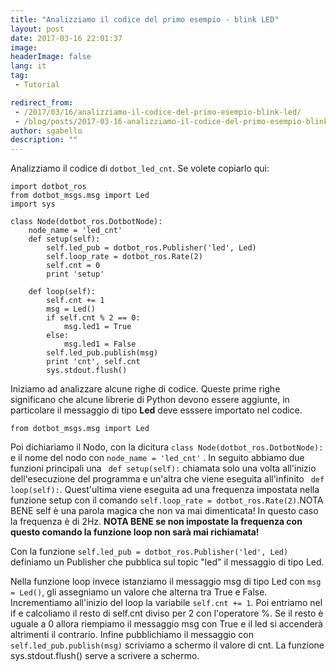 ```yaml
---
title: "Analizziamo il codice del primo esempio - blink LED"
layout: post
date: 2017-03-16 22:01:37
image:
headerImage: false
lang: it
tag:
 - Tutorial

redirect_from: 
 - /2017/03/16/analizziamo-il-codice-del-primo-esempio-blink-led/
 - /blog/posts/2017-03-16-analizziamo-il-codice-del-primo-esempio-blink-led
author: sgabello
description: ""
---
```


Analizziamo il codice di `dotbot_led_cnt`.
Se volete copiarlo qui:

```
import dotbot_ros
from dotbot_msgs.msg import Led
import sys

class Node(dotbot_ros.DotbotNode):
    node_name = 'led_cnt'
    def setup(self):
        self.led_pub = dotbot_ros.Publisher('led', Led)
        self.loop_rate = dotbot_ros.Rate(2)
        self.cnt = 0
        print 'setup'

    def loop(self):
        self.cnt += 1
        msg = Led()
        if self.cnt % 2 == 0:
            msg.led1 = True
        else:
            msg.led1 = False
        self.led_pub.publish(msg)
        print 'cnt', self.cnt
        sys.stdout.flush()
```
Iniziamo ad analizzare alcune righe di codice.
Queste prime righe significano che alcune librerie di Python devono essere aggiunte, in particolare il messaggio di tipo **Led** deve esssere importato nel codice.
```
from dotbot_msgs.msg import Led
```
Poi dichiariamo il Nodo, con la dicitura `class Node(dotbot_ros.DotbotNode):` e il nome del nodo con `node_name = 'led_cnt'` .
In seguito abbiamo due funzioni principali una ` def setup(self):` chiamata solo una volta all'inizio dell'esecuzione del programma e un'altra che viene eseguita all'infinito ` def loop(self):`. Quest'ultima viene eseguita ad una frequenza impostata nella funzione setup con il comando `self.loop_rate = dotbot_ros.Rate(2)`.NOTA BENE self è una parola magica che non va mai dimenticata! In questo caso la frequenza è di 2Hz. **NOTA BENE se non impostate la frequenza con questo comando la funzione loop non sarà mai richiamata!**

Con la funzione `self.led_pub = dotbot_ros.Publisher('led', Led)` definiamo un Publisher che pubblica sul topic "led" il messaggio di tipo Led.

Nella funzione loop invece istanziamo il messaggio msg di tipo Led con `msg = Led()`, gli assegniamo un valore che alterna tra True e False. Incrementiamo all'inizio del loop la variabile `self.cnt += 1`. Poi entriamo nel if e calcoliamo il resto di self.cnt diviso per 2 con l'operatore %. Se il resto è uguale a 0 allora riempiamo il messaggio msg con True e il led si accenderà altrimenti il contrario.
Infine pubblichiamo il messaggio con `self.led_pub.publish(msg)` scriviamo a schermo il valore di cnt. La funzione sys.stdout.flush() serve  a scrivere a schermo.
